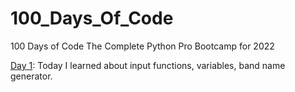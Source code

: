 # 100_Days_Of_Code
100 Days of Code The Complete Python Pro Bootcamp for 2022

[Day 1](https://github.com/IonPostolache/100_Days_Of_Code/tree/main/Day%201): Today I learned about input functions, variables, band name generator.
